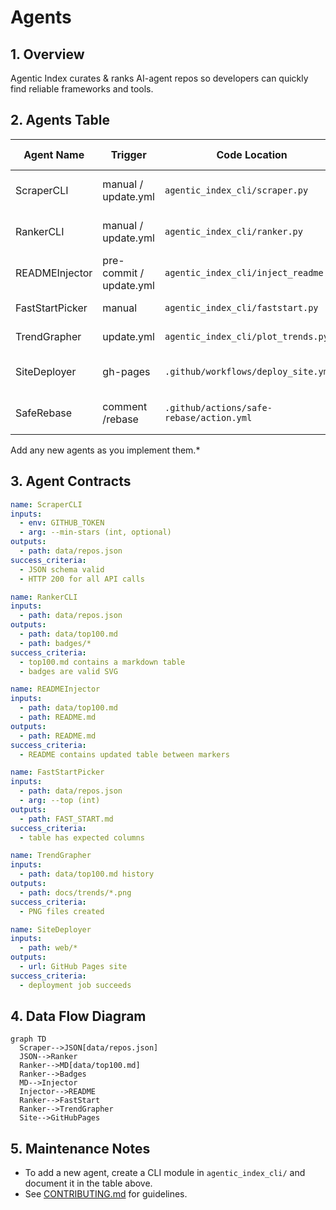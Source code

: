 # Agents

## 1. Overview

Agentic Index curates & ranks AI-agent repos so developers can quickly find reliable frameworks and tools.

## 2. Agents Table

| Agent Name | Trigger | Code Location | Main Function | Outputs |
|------------|---------|---------------|---------------|---------|
| ScraperCLI | manual / update.yml | `agentic_index_cli/scraper.py` | Fetch repos via GitHub API | `data/repos.json` |
| RankerCLI | manual / update.yml | `agentic_index_cli/ranker.py` | Compute score & top-100 | `data/top100.md`, badges |
| READMEInjector | pre-commit / update.yml | `agentic_index_cli/inject_readme.py` | Update README table | updated README |
| FastStartPicker | manual | `agentic_index_cli/faststart.py` | Generate FAST_START | `FAST_START.md` |
| TrendGrapher | update.yml | `agentic_index_cli/plot_trends.py` | Plot score trends | `docs/trends/*.png` |
| SiteDeployer | gh-pages | `.github/workflows/deploy_site.yml` | Publish /web to Pages | live site URL |
| SafeRebase | comment /rebase | `.github/actions/safe-rebase/action.yml` | Rebase PR into new branch | draft <orig>-rebased PR |

Add any new agents as you implement them.*

## 3. Agent Contracts

```yaml
name: ScraperCLI
inputs:
  - env: GITHUB_TOKEN
  - arg: --min-stars (int, optional)
outputs:
  - path: data/repos.json
success_criteria:
  - JSON schema valid
  - HTTP 200 for all API calls
```

```yaml
name: RankerCLI
inputs:
  - path: data/repos.json
outputs:
  - path: data/top100.md
  - path: badges/*
success_criteria:
  - top100.md contains a markdown table
  - badges are valid SVG
```

```yaml
name: READMEInjector
inputs:
  - path: data/top100.md
  - path: README.md
outputs:
  - path: README.md
success_criteria:
  - README contains updated table between markers
```

```yaml
name: FastStartPicker
inputs:
  - path: data/repos.json
  - arg: --top (int)
outputs:
  - path: FAST_START.md
success_criteria:
  - table has expected columns
```

```yaml
name: TrendGrapher
inputs:
  - path: data/top100.md history
outputs:
  - path: docs/trends/*.png
success_criteria:
  - PNG files created
```

```yaml
name: SiteDeployer
inputs:
  - path: web/*
outputs:
  - url: GitHub Pages site
success_criteria:
  - deployment job succeeds
```

## 4. Data Flow Diagram

```mermaid
graph TD
  Scraper-->JSON[data/repos.json]
  JSON-->Ranker
  Ranker-->MD[data/top100.md]
  Ranker-->Badges
  MD-->Injector
  Injector-->README
  Ranker-->FastStart
  Ranker-->TrendGrapher
  Site-->GitHubPages
```

## 5. Maintenance Notes

- To add a new agent, create a CLI module in `agentic_index_cli/` and document it in the table above.
- See [CONTRIBUTING.md](CONTRIBUTING.md) for guidelines.
